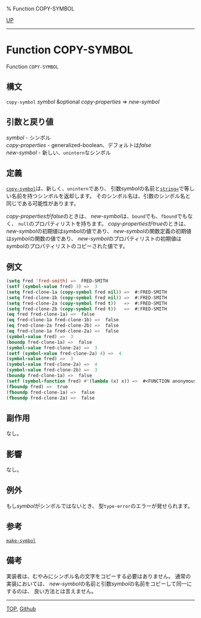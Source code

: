 % Function COPY-SYMBOL

[UP](10.2.html)  

---

# Function **COPY-SYMBOL**


Function `COPY-SYMBOL`


## 構文

`copy-symbol` *symbol* &optional *copy-properties* => *new-symbol*


## 引数と戻り値

*symbol* - シンボル  
*copy-properties* - generalized-boolean、デフォルトは*false*  
*new-symbol* - 新しい、`unintern`なシンボル


## 定義

[`copy-symbol`](10.2.copy-symbol.html)は、新しく、`unintern`であり、
引数*symbol*の名前と[`string=`](16.2.string-equal.html)で等しい名前を持つシンボルを返却します。
そのシンボル名は、引数のシンボル名と同じである可能性があります。

*copy-properties*が*false*のときは、
*new-symbol*は、`bound`でも、`fbound`でもなく、
`null`のプロパティリストを持ちます。
*copy-properties*が*true*のときは、
*new-symbol*の初期値は*symbol*の値であり、
*new-symbol*の関数定義の初期値は*symbol*の関数の値であり、
*new-symbol*のプロパティリストの初期値は
*symbol*のプロパティリストのコピーされた値です。


## 例文

```lisp
(setq fred 'fred-smith) =>  FRED-SMITH
(setf (symbol-value fred) 3) =>  3
(setq fred-clone-1a (copy-symbol fred nil)) =>  #:FRED-SMITH
(setq fred-clone-1b (copy-symbol fred nil)) =>  #:FRED-SMITH
(setq fred-clone-2a (copy-symbol fred t))   =>  #:FRED-SMITH
(setq fred-clone-2b (copy-symbol fred t))   =>  #:FRED-SMITH
(eq fred fred-clone-1a) =>  false
(eq fred-clone-1a fred-clone-1b) =>  false
(eq fred-clone-2a fred-clone-2b) =>  false
(eq fred-clone-1a fred-clone-2a) =>  false
(symbol-value fred) =>  3
(boundp fred-clone-1a) =>  false
(symbol-value fred-clone-2a) =>  3
(setf (symbol-value fred-clone-2a) 4) =>  4
(symbol-value fred) =>  3
(symbol-value fred-clone-2a) =>  4
(symbol-value fred-clone-2b) =>  3
(boundp fred-clone-1a) =>  false
(setf (symbol-function fred) #'(lambda (x) x)) =>  #<FUNCTION anonymous>
(fboundp fred) =>  true
(fboundp fred-clone-1a) =>  false
(fboundp fred-clone-2a) =>  false
```

## 副作用

なし。


## 影響

なし。


## 例外

もし*symbol*がシンボルではないとき、
型`type-error`のエラーが発せられます。


## 参考

[`make-symbol`](10.2.make-symbol.html)


## 備考

実装者は、むやみにシンボル名の文字をコピーする必要はありません。
通常の実装においては、
*new-symbol*の名前と引数*symbol*の名前をコピーして同一にするのは、
良い方法とは言えません。


---
[TOP](index.html),  [Github](https://github.com/nptcl/npt-japanese)

